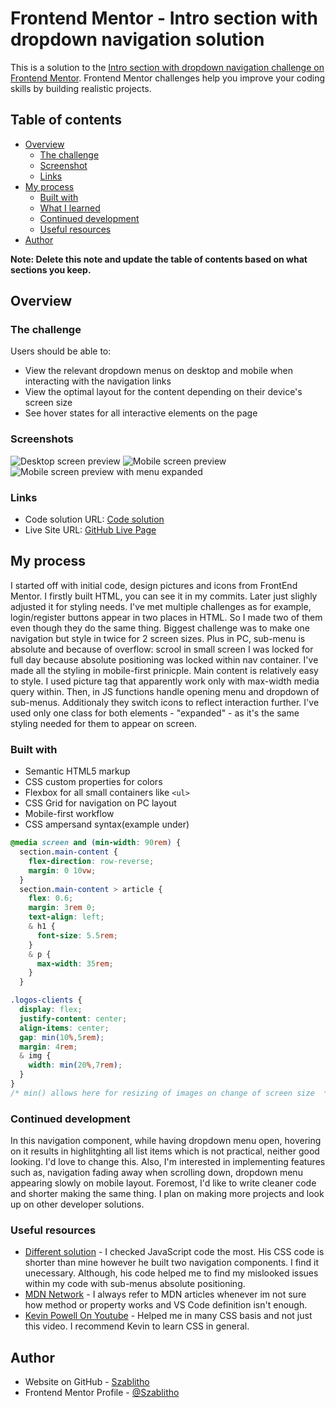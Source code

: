 # Frontend Mentor - Intro section with dropdown navigation solution

This is a solution to the [Intro section with dropdown navigation challenge on Frontend Mentor](https://www.frontendmentor.io/challenges/intro-section-with-dropdown-navigation-ryaPetHE5). Frontend Mentor challenges help you improve your coding skills by building realistic projects. 

## Table of contents

- [Overview](#overview)
  - [The challenge](#the-challenge)
  - [Screenshot](#screenshot)
  - [Links](#links)
- [My process](#my-process)
  - [Built with](#built-with)
  - [What I learned](#what-i-learned)
  - [Continued development](#continued-development)
  - [Useful resources](#useful-resources)
- [Author](#author)

**Note: Delete this note and update the table of contents based on what sections you keep.**

## Overview

### The challenge

Users should be able to:

- View the relevant dropdown menus on desktop and mobile when interacting with the navigation links
- View the optimal layout for the content depending on their device's screen size
- See hover states for all interactive elements on the page

### Screenshots

![Desktop screen preview](127.0.0.1_5500.png)
![Mobile screen preview](127.0.0.1_5500_%20(1).png)
![Mobile screen preview with menu expanded](127.0.0.1_5500_%20(2).png)


### Links

- Code solution URL: [Code solution](https://github.com/Szablitho/intro-section-with-dropdown-navigation)
- Live Site URL: [GitHub Live Page](https://szablitho.github.io/intro-section-with-dropdown-navigation/)

## My process
I started off with initial code, design pictures and icons from FrontEnd Mentor. I firstly built HTML, you can see it in my commits. Later just slighly adjusted it for styling needs. I've met multiple challenges as for example, login/register buttons appear in two places in HTML. So I made two of them even though they do the same thing. Biggest challenge was to make one navigation but style in twice for 2 screen sizes. Plus in PC, sub-menu is absolute and because of overflow: scrool in small screen I was locked for full day because absolute positioning was locked within nav container.
I've made all the styling in mobile-first prinicple.
Main content is relatively easy to style. I used picture tag that apparently work only with max-width media query within. 
Then, in JS functions handle opening menu and dropdown of sub-menus. Additionaly they switch icons to reflect interaction further. I've used only one class for both elements - "expanded" - as it's the same styling needed for them to appear on screen.
### Built with

- Semantic HTML5 markup
- CSS custom properties for colors
- Flexbox for all small containers like `<ul>`
- CSS Grid for navigation on PC layout
- Mobile-first workflow
- CSS ampersand syntax(example under)


```css
@media screen and (min-width: 90rem) {
  section.main-content {
    flex-direction: row-reverse;
    margin: 0 10vw;
  }
  section.main-content > article {
    flex: 0.6;
    margin: 3rem 0;
    text-align: left;
    & h1 {
      font-size: 5.5rem;
    }
    & p {
      max-width: 35rem;
    }
  }
```
```css
.logos-clients {
  display: flex;
  justify-content: center;
  align-items: center;
  gap: min(10%,5rem);
  margin: 4rem;
  & img {
    width: min(20%,7rem);
  }
}
/* min() allows here for resizing of images on change of screen size  */
```

### Continued development

In this navigation component, while having dropdown menu open, hovering on it results in highlitghting all list items which is not practical, neither good looking. I'd love to change this.
Also, I'm interested in implementing features such as, navigation fading away when scrolling down, dropdown menu appearing slowly on mobile layout.
Foremost, I'd like to write cleaner code and shorter making the same thing. I plan on making more projects and look up on other developer solutions. 


### Useful resources

- [Different solution](https://github.com/alishirani1384/intro-section-with-dropdown-navigation) - I checked JavaScript code the most. His CSS code is shorter than mine however he built two navigation components. I find it unecessary. Although, his code helped me to find my mislooked issues within my code with sub-menus absolute positioning.
- [MDN Network](https://developer.mozilla.org/en-US/docs/Web/API/Document_Object_Model) - I always refer to MDN articles whenever im not sure how method or property works and VS Code definition isn't enough.
- [Kevin Powell On Youtube](https://www.youtube.com/watch?v=HbBMp6yUXO0&t=1445s&pp=ygUtSW50cm8gc2VjdGlvbiB3aXRoIGRyb3Bkb3duIG5hdmlnYXRpb24gY3NzIGpz) - Helped me in many CSS basis and not just this video. I recommend Kevin to learn CSS in general.

## Author

- Website on GitHub - [Szablitho](https://github.com/Szablitho)
- Frontend Mentor Profile - [@Szablitho](https://www.frontendmentor.io/profile/Szablitho)